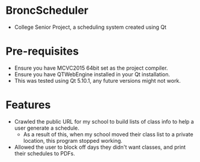 # BroncScheduler
- College Senior Project, a scheduling system created using Qt

 
# Pre-requisites
- Ensure you have MCVC2015 64bit set as the project compiler. 
- Ensure you have QTWebEngine installed in your Qt installation.
- This was tested using Qt 5.10.1, any future versions might not work.

 
# Features
- Crawled the public URL for my school to build lists of class info to help a user generate a schedule.
  - As a result of this, when my school moved their class list to a private location, this program stopped working.
- Allowed the user to block off days they didn't want classes, and print their schedules to PDFs. 

